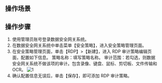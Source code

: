 ## 操作场景



## 操作步骤

1. 使用管理员账号登录数据安全网关系统。
2. 在数据安全网关系统中单击菜单【安全策略】，进入安全策略管理页面。
3. 在安全策略管理页面，单击【RDP】>【新建】，进入 RDP 审计策略编辑页面，配置如下信息。
策略名称：填写策略名称。
审计范围：若勾选，则数据安全网关系统不做该项的审计。包含录像、键盘、鼠标、剪切板、文件传输和 OCR。
![1](https://main.qcloudimg.com/raw/f015fd101de68a7107c15d090e09a9cf.png)
4. 确认配置信息无误后，单击【保存】，即可添加 RDP 审计策略。


